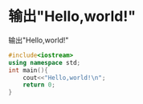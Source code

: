 # 输出"Hello,world!"
输出"Hello,world!"

```cpp
#include<iostream>
using namespace std;
int main(){
    cout<<"Hello,world!\n";    
    return 0;
}
```

  <script src="https://giscus.app/client.js"
        data-repo="chenjh726/chenjh726.github.io"
        data-repo-id="R_kgDOMeZntw"
        data-category="General"
        data-category-id="DIC_kwDOMeZnt84ChYwb"
        data-mapping="pathname"
        data-strict="0"
        data-reactions-enabled="1"
        data-emit-metadata="0"
        data-input-position="bottom"
        data-theme="light_high_contrast"
        data-lang="zh-CN"
        crossorigin="anonymous"
        async>
  </script>
